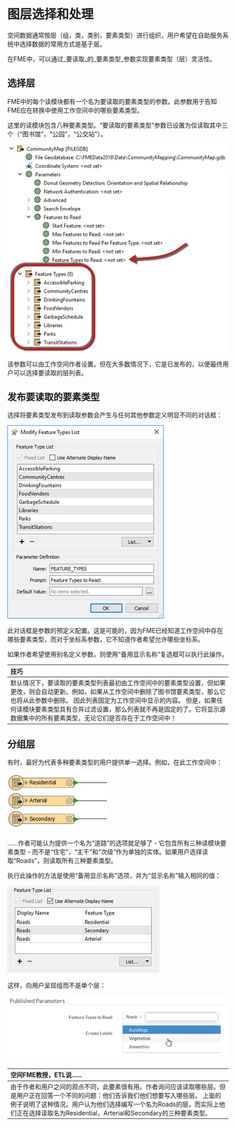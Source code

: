 # 图层选择和处理

空间数据通常按层（组，类，类别，要素类型）进行组织，用户希望在自助服务系统中选择数据的常用方式是基于层。

在FME中，可以通过_要读取_的_要素类型_参数实现要素类型（层）灵活性。

## 选择层

FME中的每个读模块都有一个名为要读取的要素类型的参数。此参数用于告知FME应在转换中使用工作空间中的哪些要素类型。

这里的读模块包含八种要素类型。“要读取的要素类型”参数已设置为仅读取其中三个（“图书馆”，“公园”，“公交站”）。

[![](../.gitbook/assets/img5.015.featuretypestoreadparameter.png)](https://github.com/xuhengxx/FMETraining-1/tree/f1cdae5373cf9425ee2d148732792713c9043d44/ServerAuthoring5SelfServeParameters/Images/Img5.015.FeatureTypesToReadParameter.png)

该参数可以由工作空间作者设置，但在大多数情况下，它是已发布的，以便最终用户可以选择要读取的层列表。

## 发布要读取的要素类型

选择将要素类型发布到读取参数会产生与任何其他参数定义明显不同的对话框：

[![](../.gitbook/assets/img5.016.featuretypestoreadpublishing.png)](https://github.com/xuhengxx/FMETraining-1/tree/f1cdae5373cf9425ee2d148732792713c9043d44/ServerAuthoring5SelfServeParameters/Images/Img5.016.FeatureTypesToReadPublishing.png)

此对话框是参数的预定义配置。这是可能的，因为FME已经知道工作空间中存在哪些要素类型，而对于坐标系参数，它不知道作者希望允许哪些坐标系。

如果作者希望使用别名定义参数，则使用“备用显示名称”复选框可以执行此操作。

|  技巧 |
| :--- |
|  默认情况下，要读取的要素类型列表最初由工作空间中的要素类型设置，但如果更改，则会自动更新。例如，如果从工作空间中删除了图书馆要素类型，那么它也将从此参数中删除。  因此列表固定为工作空间中显示的内容。  但是，如果任何读模块要素类型具有合并过滤设置，那么列表就不再是固定的了。它将显示源数据集中的所有要素类型，无论它们是否存在于工作空间中！ |

## 分组层

有时，最好为代表多种要素类型的用户提供单一选择。例如，在此工作空间中：

[![](../.gitbook/assets/img5.017.featuretypegroup.png)](https://github.com/xuhengxx/FMETraining-1/tree/f1cdae5373cf9425ee2d148732792713c9043d44/ServerAuthoring5SelfServeParameters/Images/Img5.017.FeatureTypeGroup.png)

......作者可能认为提供一个名为“道路”的选项就足够了 - 它包含所有三种读模块要素类型 - 而不是“住宅”，“主干”和“次级”作为单独的实体。如果用户选择读取“Roads”，则读取所有三种要素类型。

执行此操作的方法是使用“备用显示名称”选项，并为“显示名称”输入相同的值：

[![](../.gitbook/assets/img5.018.featuretypestoreadgroups.png)](https://github.com/xuhengxx/FMETraining-1/tree/f1cdae5373cf9425ee2d148732792713c9043d44/ServerAuthoring5SelfServeParameters/Images/Img5.018.FeatureTypesToReadGroups.png)

这样，向用户呈现组而不是单个层：

[![](../.gitbook/assets/img5.019.featuretypestoreadweb.png)](https://github.com/xuhengxx/FMETraining-1/tree/f1cdae5373cf9425ee2d148732792713c9043d44/ServerAuthoring5SelfServeParameters/Images/Img5.019.FeatureTypesToReadWeb.png)

|  空间FME教授，ETL说...... |
| :--- |
|  由于作者和用户之间的观点不同，此要素很有用。作者询问应该读取哪些层。但是用户正在回答一个不同的问题：他们告诉我们他们想要写入哪些层。  上面的例子说明了这种情况。用户认为他们选择编写一个名为Roads的层，而实际上他们正在选择读取名为Residential，Arterial和Secondary的三种要素类型。 |

